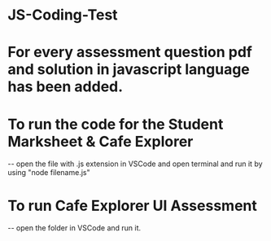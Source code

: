 # JS-Coding-Test
# For every assessment question pdf and solution in javascript language has been added.
# To run the code for the Student Marksheet & Cafe Explorer
  -- open the file with .js extension in VSCode and open terminal and run it by using "node filename.js"
# To run Cafe Explorer UI Assessment
  -- open the folder in VSCode and run it.
